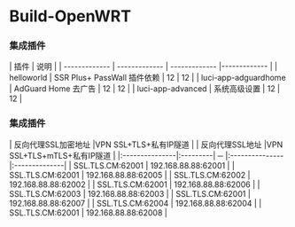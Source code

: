 # Build-OpenWRT

### 集成插件
| 插件 | 说明 |
| ------------- | ------------- | ------------- |------------- |
| helloworld | SSR Plus+ PassWall 插件依赖 | 12 | 12 |
| luci-app-adguardhome | AdGuard Home 去广告 | 12 | 12 |
| luci-app-advanced | 系统高级设置 | 12 | 12 |

### 集成插件
| 反向代理SSL加密地址  |VPN SSL+TLS+私有IP隧道 | | 反向代理SSL地址  |VPN SSL+TLS+mTLS+私有IP隧道 |
|:---------------|:---------| ─ |:---------------|:--------------|
| SSL.TLS.CM:62001 | 192.168.88.88:62001 | | SSL.TLS.CM:62001 | 192.168.88.88:62005 |
| SSL.TLS.CM:62002 | 192.168.88.88:62002 | | SSL.TLS.CM:62001 | 192.168.88.88:62006 |
| SSL.TLS.CM:62003  | 192.168.88.88:62003 | | SSL.TLS.CM:62001 | 192.168.88.88:62007 |
| SSL.TLS.CM:62004  | 192.168.88.88:62004 | | SSL.TLS.CM:62001 | 192.168.88.88:62008 |
